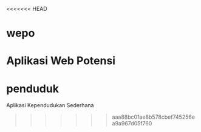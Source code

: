 <<<<<<< HEAD
# wepo
Aplikasi Web Potensi 
=======
# penduduk
Aplikasi Kependudukan Sederhana
>>>>>>> aaa88bc01ae8b578cbef745256ea9a967d05f760
